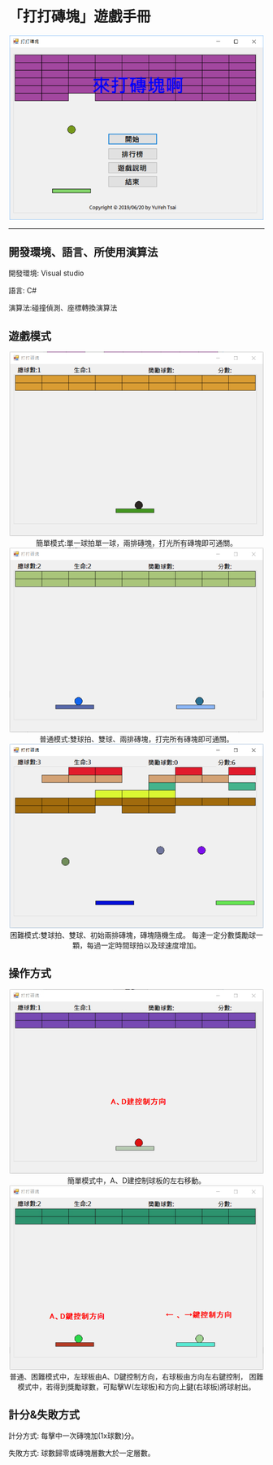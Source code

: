 # 「打打磚塊」遊戲手冊

<center><img src="https://raw.githubusercontent.com/YuYeh/Breakout/master/src/front_page.png" width=500 alt="font_page"/></center>

---
## 開發環境、語言、所使用演算法
開發環境: Visual studio

語言: C#

演算法:碰撞偵測、座標轉換演算法

## 遊戲模式

<center>
<img src="https://raw.githubusercontent.com/YuYeh/Breakout/master/src/easy_mode.png" width=500 alt="font_page"/>
簡單模式:單一球拍單一球，兩排磚塊，打光所有磚塊即可通關。

<img src="https://raw.githubusercontent.com/YuYeh/Breakout/master/src/normal_mode.png" width=500 alt="font_page"/>
普通模式:雙球拍、雙球、兩排磚塊，打完所有磚塊即可通關。

<img src="https://raw.githubusercontent.com/YuYeh/Breakout/master/src/hard_mode.png" width=500 alt="font_page"/>
困難模式:雙球拍、雙球、初始兩排磚塊，磚塊隨機生成。
每達一定分數獎勵球一顆，每過一定時間球拍以及球速度增加。
</center>

## 操作方式
<center>
<img src="https://raw.githubusercontent.com/YuYeh/Breakout/master/src/control1.png" width=500 alt="font_page"/>
簡單模式中，A、D建控制球板的左右移動。

<img src="https://raw.githubusercontent.com/YuYeh/Breakout/master/src/control2.png" width=500 alt="font_page"/>
普通、困難模式中，左球板由A、D鍵控制方向，右球板由方向左右鍵控制，
困難模式中，若得到獎勵球數，可點擊W(左球板)和方向上鍵(右球板)將球射出。
</center>

## 計分&失敗方式

計分方式: 每擊中一次磚塊加(1x球數)分。

失敗方式: 球數歸零或磚塊層數大於一定層數。
